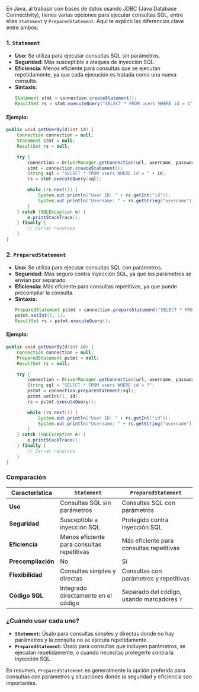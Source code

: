 En Java, al trabajar con bases de datos usando JDBC (Java Database Connectivity), tienes varias opciones para ejecutar consultas SQL, entre ellas `Statement` y `PreparedStatement`. Aquí te explico las diferencias clave entre ambos:

### 1. `Statement`

- **Uso:** Se utiliza para ejecutar consultas SQL sin parámetros.
- **Seguridad:** Más susceptible a ataques de inyección SQL.
- **Eficiencia:** Menos eficiente para consultas que se ejecutan repetidamente, ya que cada ejecución es tratada como una nueva consulta.
- **Sintaxis:**
  ```java
  Statement stmt = connection.createStatement();
  ResultSet rs = stmt.executeQuery("SELECT * FROM users WHERE id = 1");
  ```

#### Ejemplo:
```java
public void getUserById(int id) {
    Connection connection = null;
    Statement stmt = null;
    ResultSet rs = null;

    try {
        connection = DriverManager.getConnection(url, username, password);
        stmt = connection.createStatement();
        String sql = "SELECT * FROM users WHERE id = " + id;
        rs = stmt.executeQuery(sql);

        while (rs.next()) {
            System.out.println("User ID: " + rs.getInt("id"));
            System.out.println("Username: " + rs.getString("username"));
        }
    } catch (SQLException e) {
        e.printStackTrace();
    } finally {
        // Cerrar recursos
    }
}
```

### 2. `PreparedStatement`

- **Uso:** Se utiliza para ejecutar consultas SQL con parámetros.
- **Seguridad:** Más seguro contra inyección SQL, ya que los parámetros se envían por separado.
- **Eficiencia:** Más eficiente para consultas repetitivas, ya que puede precompilar la consulta.
- **Sintaxis:**
  ```java
  PreparedStatement pstmt = connection.prepareStatement("SELECT * FROM users WHERE id = ?");
  pstmt.setInt(1, 1);
  ResultSet rs = pstmt.executeQuery();
  ```

#### Ejemplo:
```java
public void getUserById(int id) {
    Connection connection = null;
    PreparedStatement pstmt = null;
    ResultSet rs = null;

    try {
        connection = DriverManager.getConnection(url, username, password);
        String sql = "SELECT * FROM users WHERE id = ?";
        pstmt = connection.prepareStatement(sql);
        pstmt.setInt(1, id);
        rs = pstmt.executeQuery();

        while (rs.next()) {
            System.out.println("User ID: " + rs.getInt("id"));
            System.out.println("Username: " + rs.getString("username"));
        }
    } catch (SQLException e) {
        e.printStackTrace();
    } finally {
        // Cerrar recursos
    }
}
```

### Comparación

| Característica         | `Statement`                                 | `PreparedStatement`                        |
|------------------------|---------------------------------------------|--------------------------------------------|
| **Uso**                | Consultas SQL sin parámetros                | Consultas SQL con parámetros               |
| **Seguridad**          | Susceptible a inyección SQL                 | Protegido contra inyección SQL             |
| **Eficiencia**         | Menos eficiente para consultas repetitivas  | Más eficiente para consultas repetitivas   |
| **Precompilación**     | No                                          | Sí                                         |
| **Flexibilidad**       | Consultas simples y directas                | Consultas con parámetros y repetitivas     |
| **Código SQL**         | Integrado directamente en el código         | Separado del código, usando marcadores `?` |

### ¿Cuándo usar cada uno?

- **`Statement`:** Úsalo para consultas simples y directas donde no hay parámetros y la consulta no se ejecuta repetidamente.
- **`PreparedStatement`:** Úsalo para consultas que incluyen parámetros, se ejecutan repetidamente, o cuando necesitas protegerte contra la inyección SQL.

En resumen, `PreparedStatement` es generalmente la opción preferida para consultas con parámetros y situaciones donde la seguridad y eficiencia son importantes.